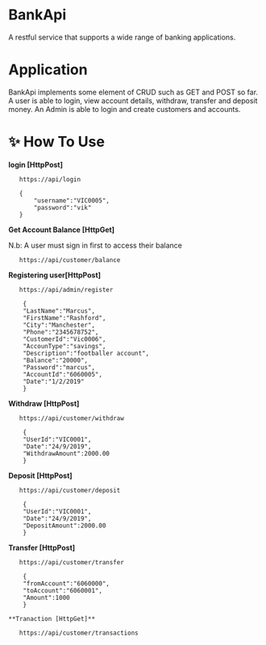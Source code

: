 ﻿# BankApi
A restful service that supports a wide range of banking applications.

# Application
BankApi implements some element of CRUD such as GET and POST so far. A user is able to login, view account details, withdraw, transfer and deposit money.
An Admin is able to login and create customers and accounts.

# ✨ How To Use
   **login [HttpPost]**
   
	   https://api/login

	   {
	   	   "username":"VIC0005",
		   "password":"vik"
	   }

   **Get Account Balance [HttpGet]**
   
   N.b: A user must sign in first to access their balance

	   https://api/customer/balance

   **Registering user[HttpPost]**
      
	   https://api/admin/register

	    {
		"LastName":"Marcus",
		"FirstName":"Rashford",
		"City":"Manchester",
		"Phone":"2345678752",
		"CustomerId":"Vic0006",
		"AccounType":"savings",
		"Description":"footballer account",
		"Balance":"20000",
		"Password":"marcus",
		"AccountId":"6060005",
		"Date":"1/2/2019"
		}


   **Withdraw [HttpPost]**
   
	   https://api/customer/withdraw

	    {
		"UserId":"VIC0001",
		"Date":"24/9/2019",
		"WithdrawAmount":2000.00
        }


   **Deposit [HttpPost]**
   
	   https://api/customer/deposit

	    {
		"UserId":"VIC0001",
		"Date":"24/9/2019",
		"DepositAmount":2000.00
        }


   **Transfer [HttpPost]**
   
	   https://api/customer/transfer

	    {
		"fromAccount":"6060000",
		"toAccount":"6060001",
		"Amount":1000
		}

	**Tranaction [HttpGet]**
   
	   https://api/customer/transactions
